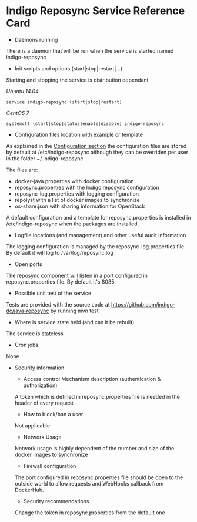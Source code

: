 # Indigo Reposync Service Reference Card

* Daemons running

There is a daemon that will be run when the service is started named indigo-reposync

* Init scripts and options (start|stop|restart|...)

Starting and stopping the service is distribution dependant

*Ubuntu 14.04*

`service indigo-reposync (start|stop|restart)`

*CentOS 7*

`systemctl (start|stop|status|enable|disable) indigo-reposync`

* Configuration files location with example or template

As explained in the [Configuration section](configuration) the configuration files are stored by default at /etc/indigo-reposync although they can be overriden per user in the folder ~/.indigo-reposync

The files are:
- docker-java.properties with docker configuration
- reposync.properties with the Indigo reposync configuration
- reposync-log.properties with logging configuration
- repolyst with a list of docker images to synchronize
- os-share.json with sharing information for OpenStack

A default configuration and a template for reposync.properties is installed in /etc/indigo-reposync when the packages are installed.

* Logfile locations (and management) and other useful audit information

The logging configuration is managed by the reposync-log.properties file. By default it will log to /var/log/reposync.log

* Open ports

The reposync component will listen in a port configured in reposync.properties file. By default it's 8085.

* Possible unit test of the service

Tests are provided with the source code at https://github.com/indigo-dc/java-reposync by running mvn test

* Where is service state held (and can it be rebuilt)

The service is stateless

* Cron jobs

None

* Security information
  * Access control Mechanism description (authentication & authorization)
  
  A token which is defined in reposync.properties file is needed in the header of every request
  
  * How to block/ban a user
  
  Not applicable
  
  * Network Usage
  
  Network usage is highly dependent of the number and size of the docker images to synchronize
  
  * Firewall configuration
  
  The port configured in reposync.properties file should be open to the outside world to allow requests and WebHooks callback from DockerHub.
  
  * Security recommendations
  
  Change the token in reposync.properties from the default one
